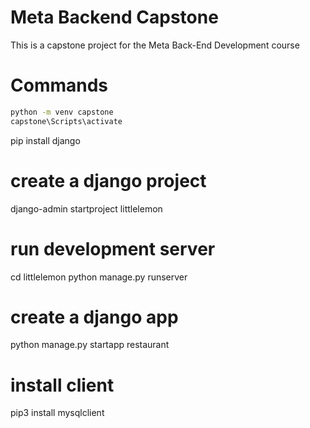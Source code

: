 # Meta Backend Capstone

This is a capstone project for the Meta Back-End Development course

# Commands

```bash
python -m venv capstone
capstone\Scripts\activate
```

pip install django

# create a django project

django-admin startproject littlelemon

# run development server

cd littlelemon
python manage.py runserver

# create a django app

python manage.py startapp restaurant

# install client

pip3 install mysqlclient

```

```
